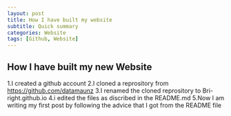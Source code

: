 ```yaml
---
layout: post
title: How I have built my website
subtitle: Quick summary
categories: Website
tags: [Github, Website]
---
```


## How I have built my new Website

1.I created a github account
2.I cloned a reprository from https://github.com/datamaunz
3.I renamed the cloned reprository to Bri-right.github.io
4.i edited the files as discribed in the README.md
5.Now I am writing my first post by following the advice that I got from the README file 
